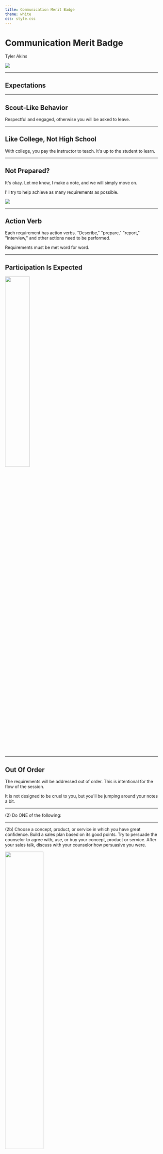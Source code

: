 ```yaml
---
title: Communication Merit Badge
theme: white
css: style.css
---
```


# Communication Merit Badge

Tyler Akins

![](badge.jpg)

---

## Expectations

----

<!-- .slide: data-background="on-my-honor-coin.jpg" data-background-size="cover" -->

## Scout-Like Behavior
<!-- .element: style="background-color: rgba(255, 255, 255, 0.5)" -->

Respectful and engaged, otherwise you will be asked to leave.
<!-- .element: style="background-color: rgba(255, 255, 255, 0.5)" -->

----

## Like College, Not High School

With college, you pay the instructor to teach. It's up to the student to learn.

----

## Not Prepared?

It's okay. Let me know, I make a note, and we will simply move on.

I'll try to help achieve as many requirements as possible.

<img src="unprepared.jpg">

----

## Action Verb

Each requirement has action verbs. "Describe," "prepare," "report," "interview," and other actions need to be performed.

Requirements must be met word for word.

----

## Participation Is Expected

<img src="participation.jpg" width="40%"/>

----

## Out Of Order

The requirements will be addressed out of order. This is intentional for the flow of the session.

It is not designed to be cruel to you, but you'll be jumping around your notes a bit.

---

(2) Do ONE of the following:

----

(2b) Choose a concept, product, or service in which you have great confidence. Build a sales plan based on its good points. Try to persuade the counselor to agree with, use, or buy your concept, product or service. After your sales talk, discuss with your counselor how persuasive you were.
<!-- .element: style="font-size: 0.8em" -->

<img src="homework-1.jpg" width="50%">

----

(2a) Think of a creative way to describe yourself using, for example, a collage, short story or autobiography, drawing or series of photographs, or a song or skit. Using the aid you created, make a presentation to your counselor about yourself.
<!-- .element: style="font-size: 0.8em" -->

<img src="lets-go-1.jpg" width="50%">

---

(4) Interview someone you know fairly well, like, or respect because of his or her position, talent, career, or life experiences. Listen actively to learn as much as you can about the person. Then prepare and deliver to your counselor an introduction of the person as though this person were to be a guest speaker, and include reasons why the audience would want to hear this person speak. Show how you would call to invite this person to speak.
<!-- .element: style="font-size: 0.8em" -->

<img src="homework-2.jpg" width="50%">

---

(5) Attend a public meeting (city council, school board, debate) approved by your counselor where several points of view are given on a single issue. Practice active listening skills and take careful notes of each point of view. Prepare an objective report that includes all points of view that were expressed, and share this with your counselor.
<!-- .element: style="font-size: 0.8em" -->

<img src="homework-3.jpg" width="50%">

---

(7) Do ONE of the following:

----

(7a) Write to the editor of a magazine or your local newspaper to express your opinion or share information on any subject you choose. Send your message by fax, email, or regular mail.
<!-- .element: style="font-size: 0.8em" -->

<img src="homework-4.jpg" width="50%">

----

(7b) Create a web page or blog of special interest to you (for instance, your troop or crew, a hobby, or a sport). Include at least three articles or entries and one photograph or illustration, and one link to some other web page or blog that would be helpful to someone who visits the web page or blog you have created. *It is not necessary to post your web page or blog to the Internet, but if you decide to do so, you must first share it with your parents and counselor and get their permission.*
<!-- .element: style="font-size: 0.8em" -->

<img src="homework-6.jpg" width="50%">

----

(7c) Use desktop publishing to produce a newsletter, brochure, flier, or other printed material for your troop or crew, class at school, or other group. Include at least one article and one photograph or illustration.
<!-- .element: style="font-size: 0.8em" -->

<img src="homework-7.jpg" width="50%">

---

(8) Plan a troop or crew court of honor, campfire program, or an interfaith worship service. Have the patrol leaders' council approve it, then write the script and prepare the program. Serve as master of ceremonies.
<!-- .element: style="font-size: 0.8em" -->

<img src="homework-8.jpg" width="50%">

---

<!-- .slide: data-background="break-time.jpg" data-background-size="cover" -->

<br><br><br><br><br><br><br>

Requirements 3, 6, and 9 could be prepared during the break.
<!-- .element: style="background-color: rgba(255, 255, 255, 0.5)" -->

---

(3) Write a five-minute speech. Give it at a meeting of a group.

<img src="lets-go-2.jpg" width="50%">

Notes:

This group counts.

---

(6) With your counselor's approval, develop a plan to teach a skill or inform someone about something. Prepare teaching aids for your plan. Carry out your plan. With your counselor, determine whether the person has learned what you intended.
<!-- .element: style="font-size: 0.8em" -->

<img src="lets-go-3.jpg" width="50%">

Notes:

Can teach at this session.

---

(1) Do ONE of the following:

----

(1a) For one day, keep a log in which you describe your communication activities. Keep track of the time and different ways you spend communicating, such as talking person-to-person, listening to teachers, listening to the radio or podcasts, watching television, using social media, reading books and other print media, and using any electronic communication device. Discuss with your counselor what your log reveals about the importance of communication in your life. Think of ways to improve your communication skills.
<!-- .element: style="font-size: 0.8em" -->

<img src="homework-9.jpg" width="50%">

----

(1b) For three days, keep a journal of your listening experiences. Identify one example of each of the following, and discuss with your counselor when you have listened to:
<!-- .element: style="font-size: 0.8em" -->

<p style="font-size: 0.8em">1. Obtain information<br>
2. Be persuaded<br>
3. Appreciate or enjoy something<br>
4. Understand someone's feelings</p>

<img src="homework-10.jpg" width="50%">

----

(1c) In a small-group setting, meet with other Scouts or with friends. Have them share personal stories about significant events in their lives that affected them in some way. Take note of how each Scout participates in the group discussion and how effectively each Scout communicates their story. Report what you have learned to your counselor about the differences you observed in effective communication.
<!-- .element: style="font-size: 0.8em" -->

<img src="homework-11.jpg" width="50%">

Notes:

Will likely do this in advance because otherwise this portion can take a long time.

----

(1d) List as many ways as you can think of to communicate with others (face-to-face, by telephone, letter, email, text messages, social media, and so on). For each type of communication, discuss with your counselor an instance when that method might not be appropriate or effective.
<!-- .element: style="font-size: 0.8em" -->

<img src="lets-go-4.jpg" width="50%">

---

## Careers

<img src="shall-we-play-a-game.gif">

Notes:

Scouts provide the three careers. Counselor guesses. If right, Scout explains everything. If wrong, Scout shows work and is done.

----

(9) Find out about three career opportunities in communication. Pick one and find out the education, training, and experience required for this profession. Discuss this with your counselor, and explain why this profession might interest you.

---

# THE END

### Thank you!

----

Tyler Akins

<table><tr><td>

12650 130th Ave N<br>
Dayton, MN 55327

</td><td>

612-387-8102 <br>
fidian@rumkin.com

</td></tr></table>

Email is for adults and for Scouts that have a current Cyber Chip. <!-- .element style="color: red" -->
